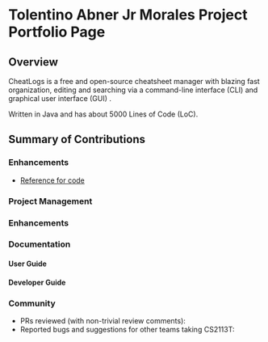 
# Tolentino Abner Jr Morales Project Portfolio Page 

## Overview
CheatLogs is a free and open-source cheatsheet manager with blazing fast organization, editing and searching via a command-line interface (CLI) and graphical user interface (GUI) . 

Written in Java and has about 5000 Lines of Code (LoC).

## Summary of Contributions

### Enhancements
* [Reference for code ](https://nus-cs2113-ay2021s1.github.io/tp-dashboard/#breakdown=true&search=abnermtj&sort=groupTitle&sortWithin=title&since=2020-09-27&timeframe=commit&mergegroup=&groupSelect=groupByRepos&checkedFileTypes=docs~functional-code~test-code~other&tabOpen=true&tabType=authorship&tabAuthor=abnermtj&tabRepo=AY2021S1-CS2113T-W11-3%2Ftp%5Bmaster%5D&authorshipIsMergeGroup=false&authorshipFileTypes=docs~functional-code~test-code)


### Project Management


### Enhancements


### Documentation
#### User Guide

#### Developer Guide

### Community

* PRs reviewed (with non-trivial review comments):
* Reported bugs and suggestions for other teams taking CS2113T:
